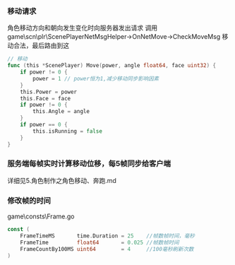 ### 移动请求
角色移动方向和朝向发生变化时向服务器发出请求
调用game\scn\plr\ScenePlayerNetMsgHelper->OnNetMove->CheckMoveMsg
移动合法，最后路由到这
```go
// 移动
func (this *ScenePlayer) Move(power, angle float64, face uint32) {
	if power != 0 {
		power = 1 // power恒为1,减少移动同步影响因素
	}
	this.Power = power
	this.Face = face
	if power != 0 {
		this.Angle = angle
	}
	if power == 0 {
		this.isRunning = false
	}
}
```
### 服务端每帧实时计算移动位移，每5帧同步给客户端
详细见5.角色制作之角色移动、奔跑.md
### 修改帧的时间
game\consts\Frame.go
```go
const (
	FrameTimeMS       time.Duration = 25    //帧数帧时间，毫秒
	FrameTime         float64       = 0.025 //帧数帧时间
	FrameCountBy100MS uint64        = 4     //100毫秒刷新次数
)
```
